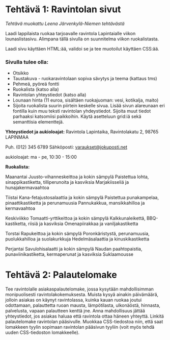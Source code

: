 # Tehtävä 1: Ravintolan sivut

*Tehtävä muokattu Leena Järvenkylä-Niemen tehtävästä*

Laadi lappilaista ruokaa tarjoavalle ravintola Lapintaialle viikon lounaslistasivu. Alimpana tällä sivulla on suunnitelma viikon ruokalistasta.

Laadi sivu käyttäen HTML:ää, validoi se ja tee muotoilut käyttäen CSS:ää. 

### Sivulla tulee olla:

- Otsikko
- Taustakuva - ruokaravintolaan sopiva sävytys ja teema (kattaus tms)
- Pehmeä, pyöreä fontti
- Ruokalista (katso alla)
- Ravintolan yhteystiedot (katso alla)
- Lounaan hinta (11 euroa, sisältäen ruokajuoman: vesi, kotikalja, maito)
- Sijoita ruokalista suurin piirtein keskelle sivua. Lisää sivun alareunaan eri fontilla kuin muu teksti ravintolan yhdeystiedot. Sijoita muut tiedot parhaaksi katsomiisi paikkoihin. Käytä asetteluun grid:iä sekä semanttisia elementtejä.

**Yhteystiedot ja aukioloajat:**
Ravintola Lapintaika, Ravintolakatu 2, 98765 LAPINMAA

Puh. (012) 345 6789 Sähköposti: varaukset@jokuposti.net

aukioloajat: ma - pe, 10:30 - 15:00

**Ruokalista:**

Maanantai
Juusto-vihanneskeittoa ja kokin sämpylä Paistettua lohta, sinappikastiketta, tilliperunoita ja kasviksia Marjakiisseliä ja hunajakermavaahtoa

Tiistai
Kana-fetajustosalaattia ja kokin sämpylä Paistettua punakampelaa, pinaattikastiketta ja perunamuusia Pannukakkua, mansikkahilloa ja kermavaahtoa

Keskiviikko
Tomaatti-yrttikeittoa ja kokin sämpylä Kalkkunaleikettä, BBQ-kastiketta, riisiä ja kasviksia Omenapiirakkaa ja vaniljakastiketta

Torstai
Rapukeittoa ja kokin sämpylä Poronkäristystä, perunamuusia, puolukkahilloa ja suolakurkkuja Hedelmäsalaattia ja kinuskikastiketta

Perjantai
Savulohisalaatti ja kokin sämpylä Naudan paahtopaistia, punaviinikastiketta, kermaperunat ja kasviksia Suklaamousse

# Tehtävä 2: Palautelomake
Tee ravintolalle asiakaspalautelomake, jossa kysytään mahdollisimman monipuolisesti ravintolakokemuksesta. Muista kysyä ainakin päivämäärä, jolloin asiakas on käynyt ravintolassa, kuinka kauan ruokaa joutui odottamaan, palauttetta ruoan mausta, lämpötilasta, ulkonäöstä, hinnasta, palvelusta, vapaan palautteen kenttä jne. Anna mahdollisuus jättää yhteystiedot, jos asiakas haluaa että ravintola ottaa häneen yhteyttä. Linkitä palautelomake ravintolan pääsivulle. Muokkaa CSS-tiedostoa niin, että saat lomakkeen tyylin sopimaan ravintolan pääsivun tyyliin (voit myös tehdä uuden CSS-tiedoston lomakkeelle).
